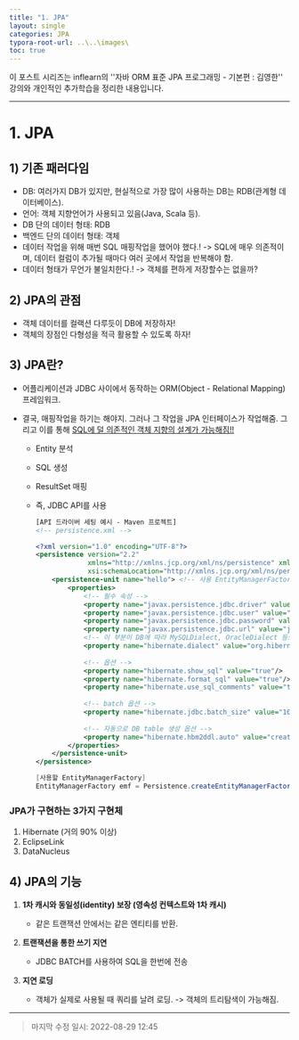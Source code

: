 ```yaml
---
title: "1. JPA"
layout: single
categories: JPA
typora-root-url: ..\..\images\
toc: true
---
```


이 포스트 시리즈는 inflearn의 ''자바 ORM 표준 JPA 프로그래밍 - 기본편 : 김영한'' 강의와 개인적인 추가학습을 정리한 내용입니다.

------



# 1.  JPA



## 1) 기존 패러다임

- DB: 여러가지 DB가 있지만, 현실적으로 가장 많이 사용하는 DB는 RDB(관계형 데이터베이스). 
- 언어: 객체 지향언어가 사용되고 있음(Java, Scala 등).
- DB 단의 데이터 형태: RDB 
- 백엔드 단의 데이터 형태: 객체
- 데이터 작업을 위해 매번 SQL 매핑작업을 했어야 했다.! -> SQL에 매우 의존적이며, 데이터 컬럼이 추가될 때마다 여러 곳에서 작업을 반복해야 함.
- 데이터 형태가 무언가 불일치한다.! -> 객체를 편하게 저장할수는 없을까?



## 2) JPA의 관점

- 객체 데이터를 컬랙션 다루듯이 DB에 저장하자!
- 객체의 장점인 다형성을 적극 활용할 수 있도록 하자!



## 3) JPA란?

- 어플리케이션과 JDBC 사이에서 동작하는 ORM(Object - Relational Mapping) 프레임워크.

- 결국, 매핑작업을 하기는 해야지. 그러나 그 작업을 JPA 인터페이스가 작업해줌. 그리고 이를 통해 <u>SQL에 덜 의존적인 객체 지향의 설계가 가능해짐!!</u>

  - Entity 분석

  - SQL 생성

  - ResultSet 매핑

  - 즉, JDBC API를 사용

    ```xml
    [API 드라이버 세팅 예시 - Maven 프로젝트]
    <!-- persistence.xml -->
    
    <?xml version="1.0" encoding="UTF-8"?>
    <persistence version="2.2"
                 xmlns="http://xmlns.jcp.org/xml/ns/persistence" xmlns:xsi="http://www.w3.org/2001/XMLSchema-instance"
                 xsi:schemaLocation="http://xmlns.jcp.org/xml/ns/persistence http://xmlns.jcp.org/xml/ns/persistence/persistence_2_2.xsd">
        <persistence-unit name="hello"> <!-- 사용 EntityManagerFactory에서 참조할때 사용할 이름 -->
            <properties>
                <!-- 필수 속성 -->
                <property name="javax.persistence.jdbc.driver" value="org.h2.Driver"/>
                <property name="javax.persistence.jdbc.user" value="sa"/>
                <property name="javax.persistence.jdbc.password" value=""/>
                <property name="javax.persistence.jdbc.url" value="jdbc:h2:tcp://localhost/~/test"/>
                <!-- 이 부분이 DB에 따라 MySQLDialect, OracleDialect 등으로 바뀜 -->
                <property name="hibernate.dialect" value="org.hibernate.dialect.H2Dialect"/>
                
                <!-- 옵션 -->
                <property name="hibernate.show_sql" value="true"/>
                <property name="hibernate.format_sql" value="true"/>
                <property name="hibernate.use_sql_comments" value="true"/>
                
                <!-- batch 옵션 -->
                <property name="hibernate.jdbc.batch_size" value="10"/>
                
                <!-- 자동으로 DB table 생성 옵션 -->
                <property name="hibernate.hbm2ddl.auto" value="create"/>
            </properties>
        </persistence-unit>
    </persistence>
    
    ```

    ```java
    [사용할 EntityManagerFactory]
    EntityManagerFactory emf = Persistence.createEntityManagerFactory("hello");
    ```

    

### JPA가 구현하는 3가지 구현체

1) Hibernate (거의 90% 이상)
2) EclipseLink
3) DataNucleus



## 4) JPA의 기능

1. **1차 캐시와 동일성(identity) 보장 (영속성 컨텍스트와 1차 캐시)**
   - 같은 트랜잭션 안에서는 같은 엔티티를 반환. 

2. **트랜잭션을 통한 쓰기 지연**
   - JDBC BATCH를 사용하여 SQL을 한번에 전송

3. **지연 로딩**
   - 객체가 실제로 사용될 때 쿼리를 날려 로딩. -> 객체의 트리탐색이 가능해짐.

------

> 마지막 수정 일시: 2022-08-29 12:45